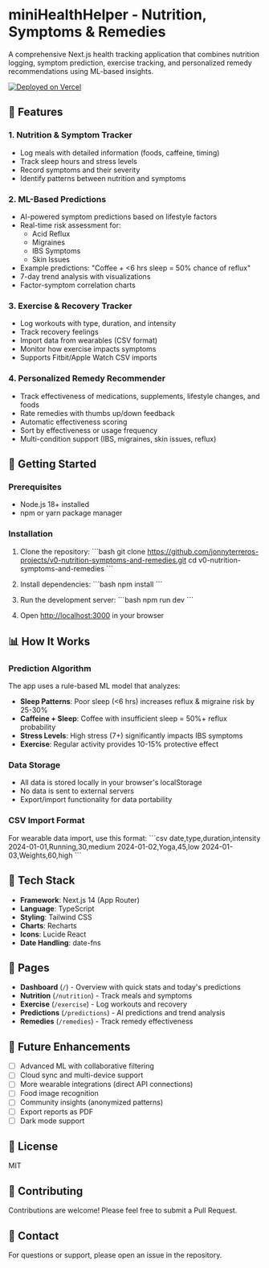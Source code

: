 # miniHealthHelper - Nutrition, Symptoms & Remedies

A comprehensive Next.js health tracking application that combines nutrition logging, symptom prediction, exercise tracking, and personalized remedy recommendations using ML-based insights.

[![Deployed on Vercel](https://img.shields.io/badge/Deployed%20on-Vercel-black?style=for-the-badge&logo=vercel)](https://vercel.com/jonnyterreros-projects/v0-nutrition-symptoms-and-remedies)

## 🌟 Features

### 1. **Nutrition & Symptom Tracker**
- Log meals with detailed information (foods, caffeine, timing)
- Track sleep hours and stress levels
- Record symptoms and their severity
- Identify patterns between nutrition and symptoms

### 2. **ML-Based Predictions**
- AI-powered symptom predictions based on lifestyle factors
- Real-time risk assessment for:
  - Acid Reflux
  - Migraines
  - IBS Symptoms
  - Skin Issues
- Example predictions: "Coffee + <6 hrs sleep = 50% chance of reflux"
- 7-day trend analysis with visualizations
- Factor-symptom correlation charts

### 3. **Exercise & Recovery Tracker**
- Log workouts with type, duration, and intensity
- Track recovery feelings
- Import data from wearables (CSV format)
- Monitor how exercise impacts symptoms
- Supports Fitbit/Apple Watch CSV imports

### 4. **Personalized Remedy Recommender**
- Track effectiveness of medications, supplements, lifestyle changes, and foods
- Rate remedies with thumbs up/down feedback
- Automatic effectiveness scoring
- Sort by effectiveness or usage frequency
- Multi-condition support (IBS, migraines, skin issues, reflux)

## 🚀 Getting Started

### Prerequisites
- Node.js 18+ installed
- npm or yarn package manager

### Installation

1. Clone the repository:
\`\`\`bash
git clone https://github.com/jonnyterreros-projects/v0-nutrition-symptoms-and-remedies.git
cd v0-nutrition-symptoms-and-remedies
\`\`\`

2. Install dependencies:
\`\`\`bash
npm install
\`\`\`

3. Run the development server:
\`\`\`bash
npm run dev
\`\`\`

4. Open [http://localhost:3000](http://localhost:3000) in your browser

## 📊 How It Works

### Prediction Algorithm

The app uses a rule-based ML model that analyzes:

- **Sleep Patterns**: Poor sleep (<6 hrs) increases reflux & migraine risk by 25-30%
- **Caffeine + Sleep**: Coffee with insufficient sleep = 50%+ reflux probability
- **Stress Levels**: High stress (7+) significantly impacts IBS symptoms
- **Exercise**: Regular activity provides 10-15% protective effect

### Data Storage

- All data is stored locally in your browser's localStorage
- No data is sent to external servers
- Export/import functionality for data portability

### CSV Import Format

For wearable data import, use this format:
\`\`\`csv
date,type,duration,intensity
2024-01-01,Running,30,medium
2024-01-02,Yoga,45,low
2024-01-03,Weights,60,high
\`\`\`

## 🎨 Tech Stack

- **Framework**: Next.js 14 (App Router)
- **Language**: TypeScript
- **Styling**: Tailwind CSS
- **Charts**: Recharts
- **Icons**: Lucide React
- **Date Handling**: date-fns

## 📱 Pages

- **Dashboard** (`/`) - Overview with quick stats and today's predictions
- **Nutrition** (`/nutrition`) - Track meals and symptoms
- **Exercise** (`/exercise`) - Log workouts and recovery
- **Predictions** (`/predictions`) - AI predictions and trend analysis
- **Remedies** (`/remedies`) - Track remedy effectiveness

## 🔮 Future Enhancements

- [ ] Advanced ML with collaborative filtering
- [ ] Cloud sync and multi-device support
- [ ] More wearable integrations (direct API connections)
- [ ] Food image recognition
- [ ] Community insights (anonymized patterns)
- [ ] Export reports as PDF
- [ ] Dark mode support

## 📄 License

MIT

## 🤝 Contributing

Contributions are welcome! Please feel free to submit a Pull Request.

## 📧 Contact

For questions or support, please open an issue in the repository.
